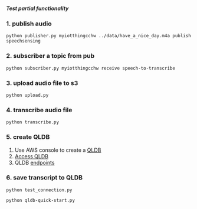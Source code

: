 ##### Test partial functionality
### 1. publish audio 
```shell
python publisher.py myiotthingcchw ../data/have_a_nice_day.m4a publish speechsensing
```

### 2. subscriber a topic from pub
```shell
python subscriber.py myiotthingcchw receive speech-to-transcribe
```

### 3. upload audio file to s3
```shell
python upload.py
```

### 4. transcribe audio file
```shell
python transcribe.py
```

### 5. create QLDB
1. Use AWS console to create a [QLDB](https://ap-southeast-1.console.aws.amazon.com/qldb/home?region=ap-southeast-1#getting-started "Title")
2. [Access QLDB](https://docs.aws.amazon.com/qldb/latest/developerguide/accessing.html "Title") 
3. QLDB [endpoints](https://docs.aws.amazon.com/general/latest/gr/qldb.html "Title")

### 6. save transcript to QLDB
```shell
python test_connection.py
```
```shell
python qldb-quick-start.py
```
